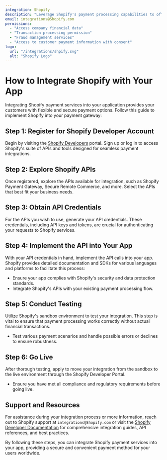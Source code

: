 ```yaml
---
integration: Shopify
description: "Leverage Shopify's payment processing capabilities to offer a wide range of payment options, enhancing customer convenience and security."
email: integrations@Shopify.com
permissions:
  - "Access company financial data"
  - "Transaction processing permission"
  - "Fraud management services"
  - "Access to customer payment information with consent"
logo:
  url: "/integrations/shpify.svg"
  alt: "Shopify Logo"
---
```


# How to Integrate Shopify with Your App

Integrating Shopify payment services into your application provides your customers with flexible and secure payment options. Follow this guide to implement Shopify into your payment gateway:

## Step 1: Register for Shopify Developer Account

Begin by visiting the [Shopify Developers](https://developer.Shopify.com/) portal. Sign up or log in to access Shopify's suite of APIs and tools designed for seamless payment integrations.

## Step 2: Explore Shopify APIs

Once registered, explore the APIs available for integration, such as Shopify Payment Gateway, Secure Remote Commerce, and more. Select the APIs that best fit your business needs.

## Step 3: Obtain API Credentials

For the APIs you wish to use, generate your API credentials. These credentials, including API keys and tokens, are crucial for authenticating your requests to Shopify services.

## Step 4: Implement the API into Your App

With your API credentials in hand, implement the API calls into your app. Shopify provides detailed documentation and SDKs for various languages and platforms to facilitate this process:

- Ensure your app complies with Shopify's security and data protection standards.
- Integrate Shopify's APIs with your existing payment processing flow.

## Step 5: Conduct Testing

Utilize Shopify's sandbox environment to test your integration. This step is vital to ensure that payment processing works correctly without actual financial transactions.

- Test various payment scenarios and handle possible errors or declines to ensure robustness.

## Step 6: Go Live

After thorough testing, apply to move your integration from the sandbox to the live environment through the Shopify Developer Portal.

- Ensure you have met all compliance and regulatory requirements before going live.

## Support and Resources

For assistance during your integration process or more information, reach out to Shopify support at `integrations@Shopify.com` or visit the [Shopify Developer Documentation](https://developer.Shopify.com/documentation) for comprehensive integration guides, API references, and best practices.

By following these steps, you can integrate Shopify payment services into your app, providing a secure and convenient payment method for your users worldwide.

